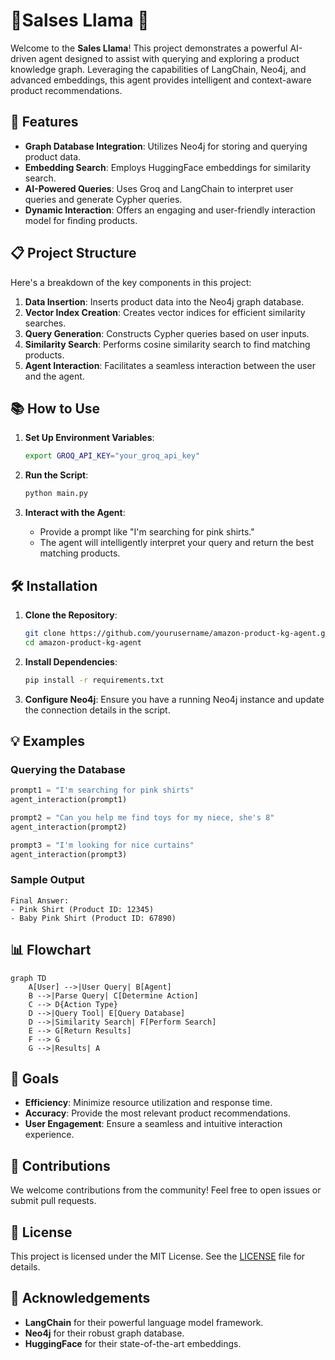 # 🎉Salses Llama 🚀

Welcome to the **Sales Llama**! This project demonstrates a powerful AI-driven agent designed to assist with querying and exploring a product knowledge graph. Leveraging the capabilities of LangChain, Neo4j, and advanced embeddings, this agent provides intelligent and context-aware product recommendations.

## 🌟 Features

- **Graph Database Integration**: Utilizes Neo4j for storing and querying product data.
- **Embedding Search**: Employs HuggingFace embeddings for similarity search.
- **AI-Powered Queries**: Uses Groq and LangChain to interpret user queries and generate Cypher queries.
- **Dynamic Interaction**: Offers an engaging and user-friendly interaction model for finding products.

## 📋 Project Structure

Here's a breakdown of the key components in this project:

1. **Data Insertion**: Inserts product data into the Neo4j graph database.
2. **Vector Index Creation**: Creates vector indices for efficient similarity searches.
3. **Query Generation**: Constructs Cypher queries based on user inputs.
4. **Similarity Search**: Performs cosine similarity search to find matching products.
5. **Agent Interaction**: Facilitates a seamless interaction between the user and the agent.

## 📚 How to Use

1. **Set Up Environment Variables**:
   ```sh
   export GROQ_API_KEY="your_groq_api_key"
   ```

2. **Run the Script**:
   ```python
   python main.py
   ```

3. **Interact with the Agent**:
   - Provide a prompt like "I'm searching for pink shirts."
   - The agent will intelligently interpret your query and return the best matching products.

## 🛠️ Installation

1. **Clone the Repository**:
   ```sh
   git clone https://github.com/yourusername/amazon-product-kg-agent.git
   cd amazon-product-kg-agent
   ```

2. **Install Dependencies**:
   ```sh
   pip install -r requirements.txt
   ```

3. **Configure Neo4j**:
   Ensure you have a running Neo4j instance and update the connection details in the script.

## 💡 Examples

### Querying the Database
```python
prompt1 = "I'm searching for pink shirts"
agent_interaction(prompt1)

prompt2 = "Can you help me find toys for my niece, she's 8"
agent_interaction(prompt2)

prompt3 = "I'm looking for nice curtains"
agent_interaction(prompt3)
```

### Sample Output
```
Final Answer: 
- Pink Shirt (Product ID: 12345)
- Baby Pink Shirt (Product ID: 67890)
```

## 📊 Flowchart

```mermaid
graph TD
    A[User] -->|User Query| B[Agent]
    B -->|Parse Query| C[Determine Action]
    C --> D{Action Type}
    D -->|Query Tool| E[Query Database]
    D -->|Similarity Search| F[Perform Search]
    E --> G[Return Results]
    F --> G
    G -->|Results| A
```

## 🎯 Goals

- **Efficiency**: Minimize resource utilization and response time.
- **Accuracy**: Provide the most relevant product recommendations.
- **User Engagement**: Ensure a seamless and intuitive interaction experience.

## 👥 Contributions

We welcome contributions from the community! Feel free to open issues or submit pull requests. 

## 📝 License

This project is licensed under the MIT License. See the [LICENSE](LICENSE) file for details.

## 🙏 Acknowledgements

- **LangChain** for their powerful language model framework.
- **Neo4j** for their robust graph database.
- **HuggingFace** for their state-of-the-art embeddings.
